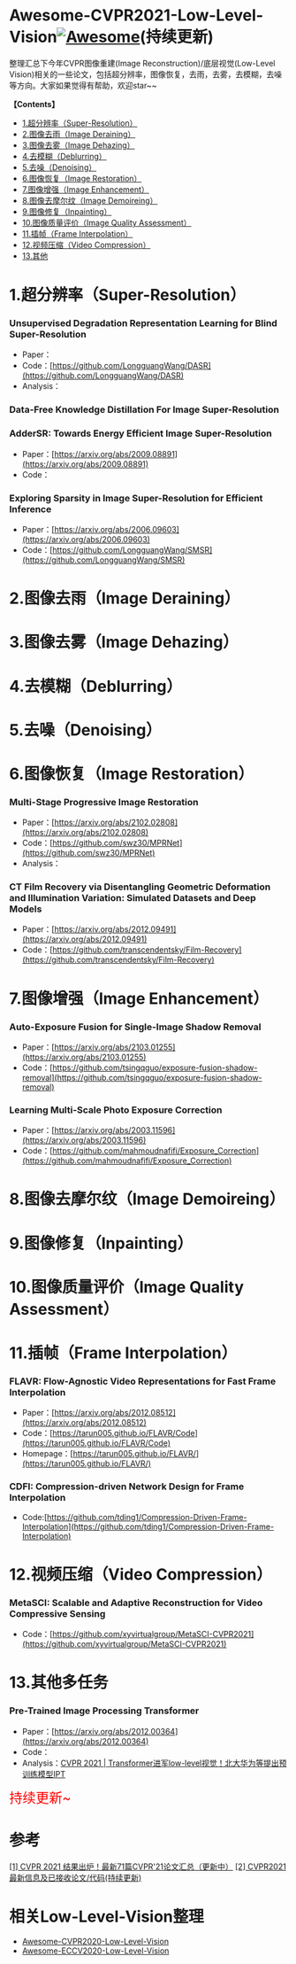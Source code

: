 # Awesome-CVPR2021-Low-Level-Vision[![Awesome](https://camo.githubusercontent.com/13c4e50d88df7178ae1882a203ed57b641674f94/68747470733a2f2f63646e2e7261776769742e636f6d2f73696e647265736f726875732f617765736f6d652f643733303566333864323966656437386661383536353265336136336531353464643865383832392f6d656469612f62616467652e737667)](https://github.com/sindresorhus/awesome)(持续更新)
整理汇总下今年CVPR图像重建(Image Reconstruction)/底层视觉(Low-Level Vision)相关的一些论文，包括超分辨率，图像恢复，去雨，去雾，去模糊，去噪等方向。大家如果觉得有帮助，欢迎star~~


**【Contents】**
- [1.超分辨率（Super-Resolution）](#1.超分辨率)
- [2.图像去雨（Image Deraining）](#2.图像去雨)
- [3.图像去雾（Image Dehazing）](#3.图像去雾)
- [4.去模糊（Deblurring）](#4.去模糊)
- [5.去噪（Denoising）](#5.去噪)
- [6.图像恢复（Image Restoration）](#6.图像恢复)
- [7.图像增强（Image Enhancement）](#7.图像增强)
- [8.图像去摩尔纹（Image Demoireing）](#8.图像去摩尔纹)
- [9.图像修复（Inpainting）](#9.图像修复)
- [10.图像质量评价（Image Quality Assessment）](#10.图像质量评价)
- [11.插帧（Frame Interpolation）](#11.插帧)
- [12.视频压缩（Video Compression）](#12.视频压缩)
- [13.其他](#13.其他)

<a name="1.超分辨率"></a>
# 1.超分辨率（Super-Resolution）
### Unsupervised Degradation Representation Learning for Blind Super-Resolution
- Paper：
- Code：[https://github.com/LongguangWang/DASR](https://github.com/LongguangWang/DASR)
- Analysis：

### Data-Free Knowledge Distillation For Image Super-Resolution
### AdderSR: Towards Energy Efficient Image Super-Resolution
- Paper：[https://arxiv.org/abs/2009.08891](https://arxiv.org/abs/2009.08891)
- Code：

### Exploring Sparsity in Image Super-Resolution for Efficient Inference
- Paper：[https://arxiv.org/abs/2006.09603](https://arxiv.org/abs/2006.09603)
- Code：[https://github.com/LongguangWang/SMSR](https://github.com/LongguangWang/SMSR)
<a name="2.图像去雨"></a>
# 2.图像去雨（Image Deraining）

<a name="3.图像去雾"></a>
# 3.图像去雾（Image Dehazing）



<a name="4.去模糊"></a>
# 4.去模糊（Deblurring）

<a name="5.去噪"></a>
# 5.去噪（Denoising）

<a name="6.图像恢复"></a>
# 6.图像恢复（Image Restoration）
### Multi-Stage Progressive Image Restoration
- Paper：[https://arxiv.org/abs/2102.02808](https://arxiv.org/abs/2102.02808)
- Code：[https://github.com/swz30/MPRNet](https://github.com/swz30/MPRNet)
- Analysis：
### CT Film Recovery via Disentangling Geometric Deformation and Illumination Variation: Simulated Datasets and Deep Models
- Paper：[https://arxiv.org/abs/2012.09491](https://arxiv.org/abs/2012.09491)
- Code：[https://github.com/transcendentsky/Film-Recovery](https://github.com/transcendentsky/Film-Recovery)

<a name="7.图像增强"></a>
# 7.图像增强（Image Enhancement）
### Auto-Exposure Fusion for Single-Image Shadow Removal
- Paper：[https://arxiv.org/abs/2103.01255](https://arxiv.org/abs/2103.01255)
- Code：[https://github.com/tsingqguo/exposure-fusion-shadow-removal](https://github.com/tsingqguo/exposure-fusion-shadow-removal)

### Learning Multi-Scale Photo Exposure Correction
- Paper：[https://arxiv.org/abs/2003.11596](https://arxiv.org/abs/2003.11596)
- Code：[https://github.com/mahmoudnafifi/Exposure_Correction](https://github.com/mahmoudnafifi/Exposure_Correction)
<a name="8.图像去摩尔纹"></a>
# 8.图像去摩尔纹（Image Demoireing）

<a name="9.图像修复"></a>
# 9.图像修复（Inpainting）

<a name="10.图像质量评价"></a>
# 10.图像质量评价（Image Quality Assessment）

<a name="11.插帧"></a>
# 11.插帧（Frame Interpolation）
### FLAVR: Flow-Agnostic Video Representations for Fast Frame Interpolation
- Paper：[https://arxiv.org/abs/2012.08512](https://arxiv.org/abs/2012.08512)
- Code：[https://tarun005.github.io/FLAVR/Code](https://tarun005.github.io/FLAVR/Code)
- Homepage：[https://tarun005.github.io/FLAVR/](https://tarun005.github.io/FLAVR/)
### CDFI: Compression-driven Network Design for Frame Interpolation
- Code:[https://github.com/tding1/Compression-Driven-Frame-Interpolation](https://github.com/tding1/Compression-Driven-Frame-Interpolation)
<a name="12.视频压缩"></a>
# 12.视频压缩（Video Compression）
### MetaSCI: Scalable and Adaptive Reconstruction for Video Compressive Sensing
- Code：[https://github.com/xyvirtualgroup/MetaSCI-CVPR2021](https://github.com/xyvirtualgroup/MetaSCI-CVPR2021)

<a name="13.其他"></a>
# 13.其他多任务
### Pre-Trained Image Processing Transformer
- Paper：[https://arxiv.org/abs/2012.00364](https://arxiv.org/abs/2012.00364)
- Code：
- Analysis：[CVPR 2021 | Transformer进军low-level视觉！北大华为等提出预训练模型IPT](https://zhuanlan.zhihu.com/p/354259958)

<font color=red size=5>持续更新~</font>
# 参考
[[1] CVPR 2021 结果出炉！最新71篇CVPR'21论文汇总（更新中）](https://zhuanlan.zhihu.com/p/354043252)
[[2] CVPR2021最新信息及已接收论文/代码(持续更新)](https://zhuanlan.zhihu.com/p/354043252)
# 相关Low-Level-Vision整理
- [Awesome-CVPR2020-Low-Level-Vision](https://github.com/Kobaayyy/Awesome-CVPR2020-Low-Level-Vision)
- [Awesome-ECCV2020-Low-Level-Vision](https://github.com/Kobaayyy/Awesome-ECCV2020-Low-Level-Vision)
